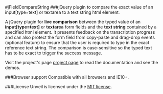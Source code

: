 #jFieldCompareString
###jQuery plugin to compare the exact value of an input[type=text] or textarea to a text string html element.

A jQuery plugin for **live comparison** between the typed value of an **input[type=text]** or **textarea** form fields and the **text string** contained by a specified html element. It presents feedback on the transcription progress and can also protect the form field from copy-paste and drag-drop events (optional feature) to ensure that the user is required to type in the exact reference text string. The comparison is case-sensitive so the typed text has to be exact to trigger the success message.

Visit the project's page [project page](https://lluz.github.io/jQuery.jFieldCompareString/) to read the documentation and see the demos.

###Browser support
Compatible with all browsers and IE10+.

###License
Unveil is licensed under the [MIT license](http://opensource.org/licenses/MIT).